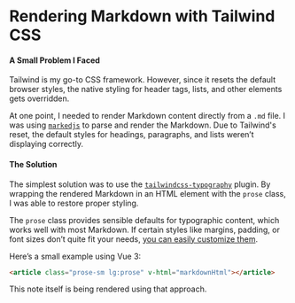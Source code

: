 # **Rendering Markdown with Tailwind CSS**

#### A Small Problem I Faced

Tailwind is my go-to CSS framework. However, since it resets the default browser styles, the native styling for header tags, lists, and other elements gets overridden.

At one point, I needed to render Markdown content directly from a `.md` file. I was using [`markedjs`](https://github.com/markedjs/marked) to parse and render the Markdown. Due to Tailwind's reset, the default styles for headings, paragraphs, and lists weren’t displaying correctly.

#### The Solution

The simplest solution was to use the [`tailwindcss-typography`](https://github.com/tailwindlabs/tailwindcss-typography) plugin. By wrapping the rendered Markdown in an HTML element with the `prose` class, I was able to restore proper styling.

The `prose` class provides sensible defaults for typographic content, which works well with most Markdown. If certain styles like margins, padding, or font sizes don’t quite fit your needs, [you can easily customize them](https://github.com/tailwindlabs/tailwindcss-typography?tab=readme-ov-file#customizing-the-css).

Here’s a small example using Vue 3:

```html
<article class="prose-sm lg:prose" v-html="markdownHtml"></article>
```

This note itself is being rendered using that approach.

